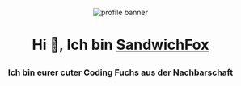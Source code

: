 <p align="center">
<img src="https://user-images.githubusercontent.com/61992162/144202287-3c1d025c-3786-487b-b60f-609ed61cde6d.png" alt="profile banner">
</p>

<h1 align="center">

Hi 👋, Ich bin [SandwichFox](https://sandwichfox.me/)

</h1> 
<h3 align="center">Ich bin eurer cuter Coding Fuchs aus der Nachbarschaft</h3>



<h1>

